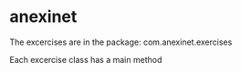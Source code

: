 # anexinet

The excercises are in the package: com.anexinet.exercises

Each excercise class has a main method
